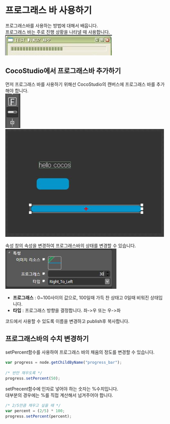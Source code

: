 프로그래스 바 사용하기
====

프로그래스바를 사용하는 방법에 대해서 배웁니다.<br>
프로그래스 바는 주로 진행 상황을 나타낼 때 사용합니다.<br>
![progress_bar](progress_bar.jpg)<br>

CocoStudio에서 프로그래스바 추가하기
----
먼저 프로그래스 바를 사용하기 위해선 CocoStudio의 캔버스에 프로그래스 바를 추가해야 합니다.<br>
![control](control.jpg)
![layout](layout.jpg)<br>

속성 창의 속성을 변경하여 프로그래스바의 상태를 변경할 수 있습니다.<br>
![props](props.jpg)<br>
* __프로그래스__ : 0~100사이의 값으로, 100일때 가득 찬 상태고 0일때 비워진 상태입니다.
* __타입__ : 프로그래스 방향을 결정합니다. 좌->우 또는 우->좌

코드에서 사용할 수 있도록 이름을 변경하고 publish후 복사합니다.

프로그래스바의 수치 변경하기
----
setPercent함수를 사용하여 프로그래스 바의 채움의 정도를 변경할 수 있습니다.
```js
var progress = node.getChildByName("progress_bar");

/* 반만 채우도록 */
progress.setPercent(50);
```
setPrecent함수에 인자로 넣어야 하는 숫자는 %수치입니다.<br>
대부분의 경우에는 %를 직접 계산해서 넘겨주어야 합니다.
```js
/* 2/5만큼 채우고 싶을 때 */
var percent = (2/5) * 100;
progress.setPercent(percent);
```
